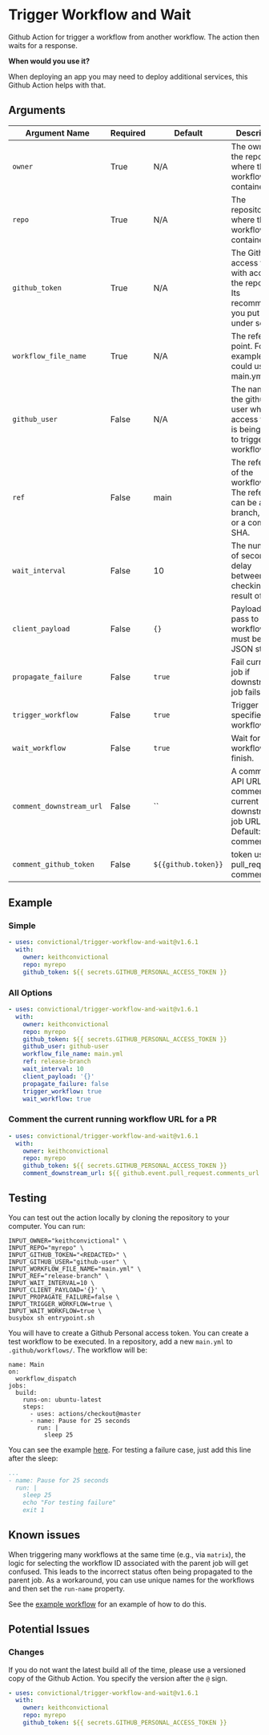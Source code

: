 # Trigger Workflow and Wait

Github Action for trigger a workflow from another workflow. The action then waits for a response.

**When would you use it?**

When deploying an app you may need to deploy additional services, this Github Action helps with that.


## Arguments

| Argument Name            | Required   | Default     | Description           |
| ---------------------    | ---------- | ----------- | --------------------- |
| `owner`                  | True       | N/A         | The owner of the repository where the workflow is contained. |
| `repo`                   | True       | N/A         | The repository where the workflow is contained. |
| `github_token`           | True       | N/A         | The Github access token with access to the repository. Its recommended you put it under secrets. |
| `workflow_file_name`     | True       | N/A         | The reference point. For example, you could use main.yml. |
| `github_user`            | False      | N/A         | The name of the github user whose access token is being used to trigger the workflow. |
| `ref`                    | False      | main        | The reference of the workflow run. The reference can be a branch, tag, or a commit SHA. |
| `wait_interval`          | False      | 10          | The number of seconds delay between checking for result of run. |
| `client_payload`         | False      | `{}`        | Payload to pass to the workflow, must be a JSON string |
| `propagate_failure`      | False      | `true`      | Fail current job if downstream job fails. |
| `trigger_workflow`       | False      | `true`      | Trigger the specified workflow. |
| `wait_workflow`          | False      | `true`      | Wait for workflow to finish. |
| `comment_downstream_url` | False      | ``          | A comments API URL to comment the current downstream job URL to. Default: no comment |
| `comment_github_token`   | False      | `${{github.token}}`          | token used for pull_request comments |


## Example

### Simple

```yaml
- uses: convictional/trigger-workflow-and-wait@v1.6.1
  with:
    owner: keithconvictional
    repo: myrepo
    github_token: ${{ secrets.GITHUB_PERSONAL_ACCESS_TOKEN }}
```

### All Options

```yaml
- uses: convictional/trigger-workflow-and-wait@v1.6.1
  with:
    owner: keithconvictional
    repo: myrepo
    github_token: ${{ secrets.GITHUB_PERSONAL_ACCESS_TOKEN }}
    github_user: github-user
    workflow_file_name: main.yml
    ref: release-branch
    wait_interval: 10
    client_payload: '{}'
    propagate_failure: false
    trigger_workflow: true
    wait_workflow: true
```

### Comment the current running workflow URL for a PR

```yaml
- uses: convictional/trigger-workflow-and-wait@v1.6.1
  with:
    owner: keithconvictional
    repo: myrepo
    github_token: ${{ secrets.GITHUB_PERSONAL_ACCESS_TOKEN }}
    comment_downstream_url: ${{ github.event.pull_request.comments_url }}
```

## Testing

You can test out the action locally by cloning the repository to your computer. You can run:

```shell
INPUT_OWNER="keithconvictional" \
INPUT_REPO="myrepo" \
INPUT_GITHUB_TOKEN="<REDACTED>" \
INPUT_GITHUB_USER="github-user" \
INPUT_WORKFLOW_FILE_NAME="main.yml" \
INPUT_REF="release-branch" \
INPUT_WAIT_INTERVAL=10 \
INPUT_CLIENT_PAYLOAD='{}' \
INPUT_PROPAGATE_FAILURE=false \
INPUT_TRIGGER_WORKFLOW=true \
INPUT_WAIT_WORKFLOW=true \
busybox sh entrypoint.sh
```

You will have to create a Github Personal access token. You can create a test workflow to be executed. In a repository, add a new `main.yml` to `.github/workflows/`. The workflow will be:

```shell
name: Main
on:
  workflow_dispatch
jobs:
  build:
    runs-on: ubuntu-latest
    steps:
      - uses: actions/checkout@master
      - name: Pause for 25 seconds
        run: |
          sleep 25
```

You can see the example [here](https://github.com/keithconvictional/trigger-workflow-and-wait-example-repo1/blob/master/.github/workflows/main.yml). For testing a failure case, just add this line after the sleep:

```yaml
...
- name: Pause for 25 seconds
  run: |
    sleep 25
    echo "For testing failure"
    exit 1
```

## Known issues
When triggering many workflows at the same time (e.g., via `matrix`), the logic for selecting the workflow ID associated with the parent job will get confused. This leads to the incorrect status often being propagated to the parent job.
As a workaround, you can use unique names for the workflows and then set the `run-name` property.


See the [example workflow](./.github/workflows/selftest.yml) for an example of how to do this.

## Potential Issues

### Changes

If you do not want the latest build all of the time, please use a versioned copy of the Github Action. You specify the version after the `@` sign.

```yaml
- uses: convictional/trigger-workflow-and-wait@v1.6.1
  with:
    owner: keithconvictional
    repo: myrepo
    github_token: ${{ secrets.GITHUB_PERSONAL_ACCESS_TOKEN }}
```
